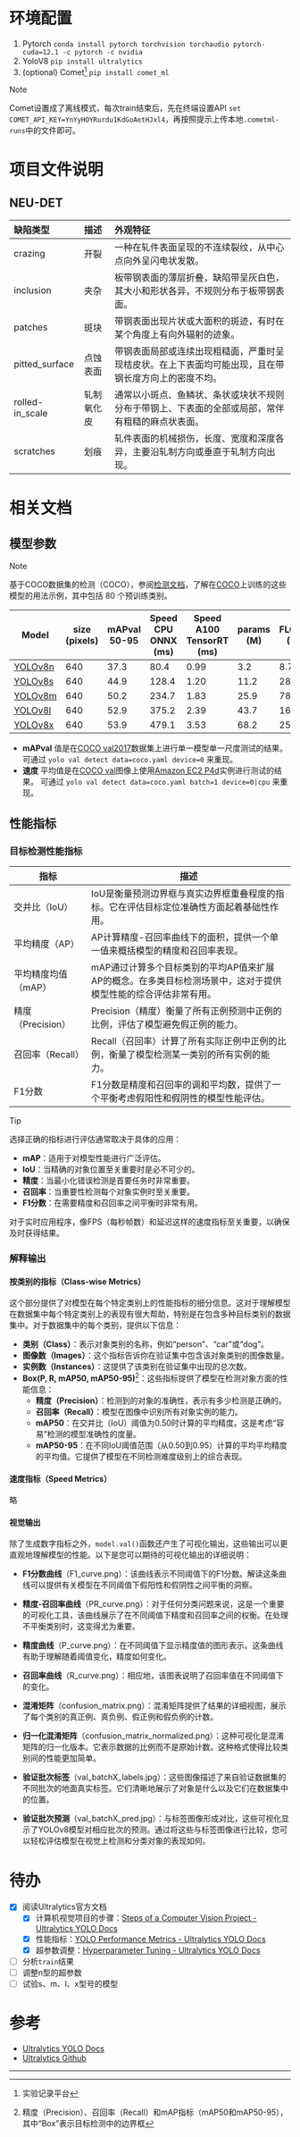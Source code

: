 # 环境配置

1. Pytorch `conda install pytorch torchvision torchaudio pytorch-cuda=12.1 -c pytorch -c nvidia`
2. YoloV8  `pip install ultralytics`
3. (optional) Comet[^1] `pip install comet_ml` 

> [!note]
>
> Comet设置成了离线模式，每次train结束后，先在终端设置API `set COMET_API_KEY=YnYyHOYRurdu1KdGoAetHJxl4`，再按照提示上传本地`.cometml-runs`中的文件即可。

# 项目文件说明

## NEU-DET

| 缺陷类型        | 描述       | 外观特征                                                     |
| :-------------- | :--------- | :----------------------------------------------------------- |
| crazing         | 开裂       | 一种在轧件表面呈现的不连续裂纹，从中心点向外呈闪电状发散。   |
| inclusion       | 夹杂       | 板带钢表面的薄层折叠，缺陷带呈灰白色，其大小和形状各异，不规则分布于板带钢表面。 |
| patches         | 斑块       | 带钢表面出现片状或大面积的斑迹，有时在某个角度上有向外辐射的迹象。 |
| pitted_surface  | 点蚀表面   | 带钢表面局部或连续出现粗糙面，严重时呈现桔皮状。在上下表面均可能出现，且在带钢长度方向上的密度不均。 |
| rolled-in_scale | 轧制氧化皮 | 通常以小斑点、鱼鳞状、条状或块状不规则分布于带钢上、下表面的全部或局部，常伴有粗糙的麻点状表面。 |
| scratches       | 划痕       | 轧件表面的机械损伤，长度、宽度和深度各异，主要沿轧制方向或垂直于轧制方向出现。 |

# 相关文档

## 模型参数

> [!note]
>
> 基于COCO数据集的检测（COCO），参阅[检测文档](https://docs.ultralytics.com/tasks/detect/)，了解在[COCO](https://docs.ultralytics.com/datasets/detect/coco/)上训练的这些模型的用法示例，其中包括 80 个预训练类别。

| Model                                                        | size (pixels) | mAPval 50-95 | Speed CPU ONNX (ms) | Speed A100 TensorRT (ms) | params (M) | FLOPs (B) |
| ------------------------------------------------------------ | ------------- | ------------ | ------------------- | ------------------------ | ---------- | --------- |
| [YOLOv8n](https://github.com/ultralytics/assets/releases/download/v8.2.0/yolov8n.pt) | 640           | 37.3         | 80.4                | 0.99                     | 3.2        | 8.7       |
| [YOLOv8s](https://github.com/ultralytics/assets/releases/download/v8.2.0/yolov8s.pt) | 640           | 44.9         | 128.4               | 1.20                     | 11.2       | 28.6      |
| [YOLOv8m](https://github.com/ultralytics/assets/releases/download/v8.2.0/yolov8m.pt) | 640           | 50.2         | 234.7               | 1.83                     | 25.9       | 78.9      |
| [YOLOv8l](https://github.com/ultralytics/assets/releases/download/v8.2.0/yolov8l.pt) | 640           | 52.9         | 375.2               | 2.39                     | 43.7       | 165.2     |
| [YOLOv8x](https://github.com/ultralytics/assets/releases/download/v8.2.0/yolov8x.pt) | 640           | 53.9         | 479.1               | 3.53                     | 68.2       | 257.8     |

- **mAPval** 值是在[COCO val2017](https://cocodataset.org/)数据集上进行单一模型单一尺度测试的结果。
  可通过 `yolo val detect data=coco.yaml device=0` 来重现。
- **速度** 平均值是在[COCO val](https://aws.amazon.com/ec2/instance-types/p4/)图像上使用[Amazon EC2 P4d](https://aws.amazon.com/ec2/instance-types/p4/)实例进行测试的结果。
  可通过 `yolo val detect data=coco.yaml batch=1 device=0|cpu` 来重现。

## 性能指标

### 目标检测性能指标

| 指标                | 描述                                                         |
| ------------------- | ------------------------------------------------------------ |
| 交并比（IoU）       | IoU是衡量预测边界框与真实边界框重叠程度的指标。它在评估目标定位准确性方面起着基础性作用。 |
| 平均精度（AP）      | AP计算精度-召回率曲线下的面积，提供一个单一值来概括模型的精度和召回率表现。 |
| 平均精度均值（mAP） | mAP通过计算多个目标类别的平均AP值来扩展AP的概念。在多类目标检测场景中，这对于提供模型性能的综合评估非常有用。 |
| 精度（Precision）   | Precision（精度）衡量了所有正例预测中正例的比例，评估了模型避免假正例的能力。 |
| 召回率（Recall）    | Recall（召回率）计算了所有实际正例中正例的比例，衡量了模型检测某一类别的所有实例的能力。 |
| F1分数              | F1分数是精度和召回率的调和平均数，提供了一个平衡考虑假阳性和假阴性的模型性能评估。 |

> [!tip]
>
> 选择正确的指标进行评估通常取决于具体的应用：
>
> - **mAP**：适用于对模型性能进行广泛评估。
> - **IoU**：当精确的对象位置至关重要时是必不可少的。
> - **精度**：当最小化错误检测是首要任务时非常重要。
> - **召回率**：当重要性检测每个对象实例时至关重要。
> - **F1分数**：在需要精度和召回率之间平衡时非常有用。

对于实时应用程序，像FPS（每秒帧数）和延迟这样的速度指标至关重要，以确保及时获得结果。

### 解释输出

#### 按类别的指标（Class-wise Metrics）

这个部分提供了对模型在每个特定类别上的性能指标的细分信息。这对于理解模型在数据集中每个特定类别上的表现有很大帮助，特别是在包含多种目标类别的数据集中。对于数据集中的每个类别，提供以下信息：

- **类别（Class）**：表示对象类别的名称，例如“person”、“car”或“dog”。
- **图像数（Images）**：这个指标告诉你在验证集中包含该对象类别的图像数量。
- **实例数（Instances）**：这提供了该类别在验证集中出现的总次数。
- **Box(P, R, mAP50, mAP50-95)**[^2]：这些指标提供了模型在检测对象方面的性能信息：
    - **精度（Precision）**：检测到的对象的准确性，表示有多少检测是正确的。
    - **召回率（Recall）**：模型在图像中识别所有对象实例的能力。
    - **mAP50**：在交并比（IoU）阈值为0.50时计算的平均精度。这是考虑“容易”检测的模型准确性的度量。
    - **mAP50-95**：在不同IoU阈值范围（从0.50到0.95）计算的平均平均精度的平均值。它提供了模型在不同检测难度级别上的综合表现。

#### 速度指标（Speed Metrics）

略

#### 视觉输出

除了生成数字指标之外，`model.val()`函数还产生了可视化输出，这些输出可以更直观地理解模型的性能。以下是您可以期待的可视化输出的详细说明：

- **F1分数曲线**（F1_curve.png）：该曲线表示不同阈值下的F1分数。解读这条曲线可以提供有关模型在不同阈值下假阳性和假阴性之间平衡的洞察。
  
- **精度-召回率曲线**（PR_curve.png）：对于任何分类问题来说，这是一个重要的可视化工具，该曲线展示了在不同阈值下精度和召回率之间的权衡。在处理不平衡类别时，这变得尤为重要。
  
- **精度曲线**（P_curve.png）：在不同阈值下显示精度值的图形表示。这条曲线有助于理解随着阈值变化，精度如何变化。
  
- **召回率曲线**（R_curve.png）：相应地，该图表说明了召回率值在不同阈值下的变化。
  
- **混淆矩阵**（confusion_matrix.png）：混淆矩阵提供了结果的详细视图，展示了每个类别的真正例、真负例、假正例和假负例的计数。
  
- **归一化混淆矩阵**（confusion_matrix_normalized.png）：这种可视化是混淆矩阵的归一化版本。它表示数据的比例而不是原始计数。这种格式使得比较类别间的性能更加简单。
  
- **验证批次标签**（val_batchX_labels.jpg）：这些图像描述了来自验证数据集的不同批次的地面真实标签。它们清晰地展示了对象是什么以及它们在数据集中的位置。
  
- **验证批次预测**（val_batchX_pred.jpg）：与标签图像形成对比，这些可视化显示了YOLOv8模型对相应批次的预测。通过将这些与标签图像进行比较，您可以轻松评估模型在视觉上检测和分类对象的表现如何。


# 待办

- [x] 阅读Ultralytics官方文档
  - [x] 计算机视觉项目的步骤：[Steps of a Computer Vision Project - Ultralytics YOLO Docs](https://docs.ultralytics.com/guides/steps-of-a-cv-project/)
  - [x] 性能指标：[YOLO Performance Metrics - Ultralytics YOLO Docs](https://docs.ultralytics.com/guides/yolo-performance-metrics/)
  - [x] 超参数调整：[Hyperparameter Tuning - Ultralytics YOLO Docs](https://docs.ultralytics.com/guides/hyperparameter-tuning/)
- [ ] 分析`train`结果
- [ ] 调整n型的超参数
- [ ] 试验s、m、l、x型号的模型

# 参考

- [Ultralytics YOLO Docs](https://docs.ultralytics.com/modes/)
- [Ultralytics Github](https://github.com/ultralytics/ultralytics)

---

[^1]: 实验记录平台
[^2]: 精度（Precision）、召回率（Recall）和mAP指标（mAP50和mAP50-95），其中“Box”表示目标检测中的边界框